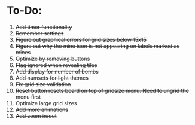 # To-Do:

1. ~~Add timer functionality~~
2. ~~Remember settings~~
3. ~~Figure out graphical errors for grid sizes below 15x15~~
4. ~~Figure out why the mine icon is not appearing on labels marked as mines~~
5. ~~Optimize by removing buttons~~
6. ~~Flag ignored when revealing tiles~~
7. ~~Add display for number of bombs~~
8. ~~Add numsets for light themes~~
9. ~~Fix grid size validation~~
10. ~~Reset button resets board on top of gridsize menu. Need to ungrid the menu first~~
11. Optimize large grid sizes
12. ~~Add more animations~~
13. ~~Add zoom in/out~~